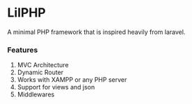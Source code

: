 # LilPHP
A minimal PHP framework that is inspired heavily from laravel.

### Features
1. MVC Architecture
2. Dynamic Router
3. Works with XAMPP or any PHP server
4. Support for views and json
5. Middlewares